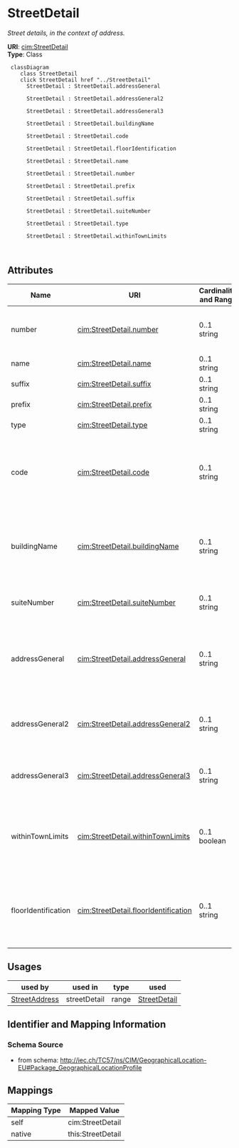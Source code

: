 # StreetDetail


_Street details, in the context of address._





**URI**: [cim:StreetDetail](http://iec.ch/TC57/CIM100#StreetDetail)<br />
**Type**: Class




```mermaid
 classDiagram
    class StreetDetail
    click StreetDetail href "../StreetDetail"
      StreetDetail : StreetDetail.addressGeneral
        
      StreetDetail : StreetDetail.addressGeneral2
        
      StreetDetail : StreetDetail.addressGeneral3
        
      StreetDetail : StreetDetail.buildingName
        
      StreetDetail : StreetDetail.code
        
      StreetDetail : StreetDetail.floorIdentification
        
      StreetDetail : StreetDetail.name
        
      StreetDetail : StreetDetail.number
        
      StreetDetail : StreetDetail.prefix
        
      StreetDetail : StreetDetail.suffix
        
      StreetDetail : StreetDetail.suiteNumber
        
      StreetDetail : StreetDetail.type
        
      StreetDetail : StreetDetail.withinTownLimits
        
      
```




<!-- no inheritance hierarchy -->


## Attributes


| Name | URI | Cardinality and Range | Description | Inheritance |
| ---  | --- | --- | --- | --- |
| number | [cim:StreetDetail.number](http://iec.ch/TC57/CIM100#StreetDetail.number) | 0..1 <br />  string  | Designator of the specific location on the street | direct |
| name | [cim:StreetDetail.name](http://iec.ch/TC57/CIM100#StreetDetail.name) | 0..1 <br />  string  | Name of the street | direct |
| suffix | [cim:StreetDetail.suffix](http://iec.ch/TC57/CIM100#StreetDetail.suffix) | 0..1 <br />  string  | Suffix to the street name | direct |
| prefix | [cim:StreetDetail.prefix](http://iec.ch/TC57/CIM100#StreetDetail.prefix) | 0..1 <br />  string  | Prefix to the street name | direct |
| type | [cim:StreetDetail.type](http://iec.ch/TC57/CIM100#StreetDetail.type) | 0..1 <br />  string  | Type of street | direct |
| code | [cim:StreetDetail.code](http://iec.ch/TC57/CIM100#StreetDetail.code) | 0..1 <br />  string  | (if applicable) Utilities often make use of external reference systems, such ... | direct |
| buildingName | [cim:StreetDetail.buildingName](http://iec.ch/TC57/CIM100#StreetDetail.buildingName) | 0..1 <br />  string  | (if applicable) In certain cases the physical location of the place of intere... | direct |
| suiteNumber | [cim:StreetDetail.suiteNumber](http://iec.ch/TC57/CIM100#StreetDetail.suiteNumber) | 0..1 <br />  string  | Number of the apartment or suite | direct |
| addressGeneral | [cim:StreetDetail.addressGeneral](http://iec.ch/TC57/CIM100#StreetDetail.addressGeneral) | 0..1 <br />  string  | First line of a free form address or some additional address information (for... | direct |
| addressGeneral2 | [cim:StreetDetail.addressGeneral2](http://iec.ch/TC57/CIM100#StreetDetail.addressGeneral2) | 0..1 <br />  string  | (if applicable) Second line of a free form address | direct |
| addressGeneral3 | [cim:StreetDetail.addressGeneral3](http://iec.ch/TC57/CIM100#StreetDetail.addressGeneral3) | 0..1 <br />  string  | (if applicable) Third line of a free form address | direct |
| withinTownLimits | [cim:StreetDetail.withinTownLimits](http://iec.ch/TC57/CIM100#StreetDetail.withinTownLimits) | 0..1 <br />  boolean  | True if this street is within the legal geographical boundaries of the specif... | direct |
| floorIdentification | [cim:StreetDetail.floorIdentification](http://iec.ch/TC57/CIM100#StreetDetail.floorIdentification) | 0..1 <br />  string  | The identification by name or number, expressed as text, of the floor in the ... | direct |





## Usages

| used by | used in | type | used |
| ---  | --- | --- | --- |
| [StreetAddress](StreetAddress.md) | streetDetail | range | [StreetDetail](StreetDetail.md) |






## Identifier and Mapping Information







### Schema Source


* from schema: http://iec.ch/TC57/ns/CIM/GeographicalLocation-EU#Package_GeographicalLocationProfile





## Mappings

| Mapping Type | Mapped Value |
| ---  | ---  |
| self | cim:StreetDetail |
| native | this:StreetDetail |




